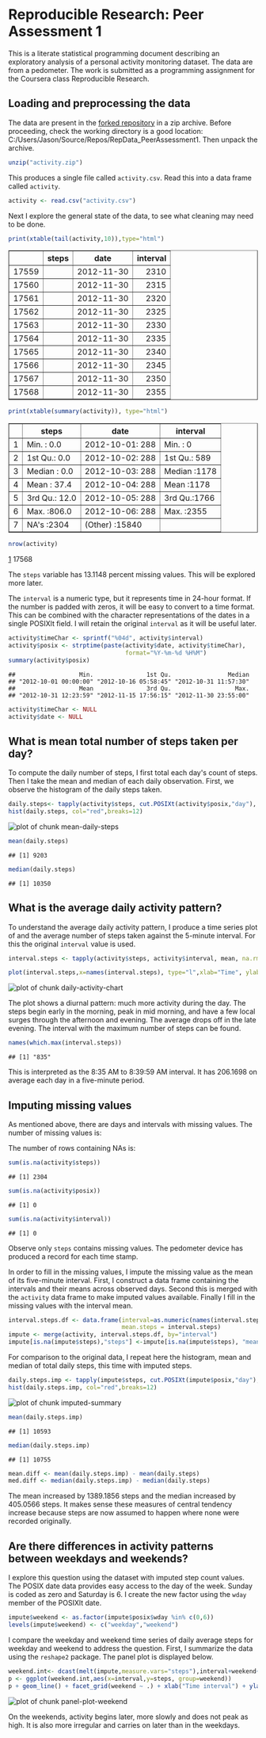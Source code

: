 # Reproducible Research: Peer Assessment 1

This is a literate statistical programming document describing an exploratory analysis of a personal activity monitoring dataset. The data are from a pedometer. The work is submitted as a programming assignment for the Coursera class Reproducible Research.




## Loading and preprocessing the data

The data are present in the [forked repository][1] in a zip archive. Before proceeding, check the working directory is a good location: C:/Users/Jason/Source/Repos/RepData_PeerAssessment1. Then unpack the archive.


```r
unzip("activity.zip")
```

This produces a single file called `activity.csv`. Read this into a data frame called `activity`. 


```r
activity <- read.csv("activity.csv")
```

Next I explore the general state of the data, to see what cleaning may need to be done.


```r
print(xtable(tail(activity,10)),type="html")
```

<!-- html table generated in R 3.1.2 by xtable 1.7-4 package -->
<!-- Fri Feb 20 10:27:45 2015 -->
<table border=1>
<tr> <th>  </th> <th> steps </th> <th> date </th> <th> interval </th>  </tr>
  <tr> <td align="right"> 17559 </td> <td align="right">  </td> <td> 2012-11-30 </td> <td align="right"> 2310 </td> </tr>
  <tr> <td align="right"> 17560 </td> <td align="right">  </td> <td> 2012-11-30 </td> <td align="right"> 2315 </td> </tr>
  <tr> <td align="right"> 17561 </td> <td align="right">  </td> <td> 2012-11-30 </td> <td align="right"> 2320 </td> </tr>
  <tr> <td align="right"> 17562 </td> <td align="right">  </td> <td> 2012-11-30 </td> <td align="right"> 2325 </td> </tr>
  <tr> <td align="right"> 17563 </td> <td align="right">  </td> <td> 2012-11-30 </td> <td align="right"> 2330 </td> </tr>
  <tr> <td align="right"> 17564 </td> <td align="right">  </td> <td> 2012-11-30 </td> <td align="right"> 2335 </td> </tr>
  <tr> <td align="right"> 17565 </td> <td align="right">  </td> <td> 2012-11-30 </td> <td align="right"> 2340 </td> </tr>
  <tr> <td align="right"> 17566 </td> <td align="right">  </td> <td> 2012-11-30 </td> <td align="right"> 2345 </td> </tr>
  <tr> <td align="right"> 17567 </td> <td align="right">  </td> <td> 2012-11-30 </td> <td align="right"> 2350 </td> </tr>
  <tr> <td align="right"> 17568 </td> <td align="right">  </td> <td> 2012-11-30 </td> <td align="right"> 2355 </td> </tr>
   </table>

```r
print(xtable(summary(activity)), type="html")
```

<!-- html table generated in R 3.1.2 by xtable 1.7-4 package -->
<!-- Fri Feb 20 10:27:45 2015 -->
<table border=1>
<tr> <th>  </th> <th>     steps </th> <th>         date </th> <th>    interval </th>  </tr>
  <tr> <td align="right"> 1 </td> <td> Min.   :  0.0   </td> <td> 2012-10-01:  288   </td> <td> Min.   :   0   </td> </tr>
  <tr> <td align="right"> 2 </td> <td> 1st Qu.:  0.0   </td> <td> 2012-10-02:  288   </td> <td> 1st Qu.: 589   </td> </tr>
  <tr> <td align="right"> 3 </td> <td> Median :  0.0   </td> <td> 2012-10-03:  288   </td> <td> Median :1178   </td> </tr>
  <tr> <td align="right"> 4 </td> <td> Mean   : 37.4   </td> <td> 2012-10-04:  288   </td> <td> Mean   :1178   </td> </tr>
  <tr> <td align="right"> 5 </td> <td> 3rd Qu.: 12.0   </td> <td> 2012-10-05:  288   </td> <td> 3rd Qu.:1766   </td> </tr>
  <tr> <td align="right"> 6 </td> <td> Max.   :806.0   </td> <td> 2012-10-06:  288   </td> <td> Max.   :2355   </td> </tr>
  <tr> <td align="right"> 7 </td> <td> NA's   :2304   </td> <td> (Other)   :15840   </td> <td>  </td> </tr>
   </table>

```r
nrow(activity)
```

[1] 17568

The `steps` variable has 13.1148 percent missing values. This will be explored more later.

The `interval` is a numeric type, but it represents time in 24-hour format. If the number is padded with zeros, it will be easy to convert to a time format.  This can be combined with the character representations of the dates in a single POSIXlt field. I will retain the original `interval` as it will be useful later.



```r
activity$timeChar <- sprintf("%04d", activity$interval)
activity$posix <- strptime(paste(activity$date, activity$timeChar), 
                                 format="%Y-%m-%d %H%M")
summary(activity$posix)
```

```
##                  Min.               1st Qu.                Median 
## "2012-10-01 00:00:00" "2012-10-16 05:58:45" "2012-10-31 11:57:30" 
##                  Mean               3rd Qu.                  Max. 
## "2012-10-31 12:23:59" "2012-11-15 17:56:15" "2012-11-30 23:55:00"
```

```r
activity$timeChar <- NULL
activity$date <- NULL
```

## What is mean total number of steps taken per day?

To compute the daily number of steps, I first total each day's count of steps. Then I take the mean and median of each daily observation.  First, we observe the histogram of the daily steps taken. 


```r
daily.steps<- tapply(activity$steps, cut.POSIXt(activity$posix,"day"), sum, na.rm=T)
hist(daily.steps, col="red",breaks=12)
```

![plot of chunk mean-daily-steps](./PA1_template_files/figure-html/mean-daily-steps.png) 

```r
mean(daily.steps)
```

```
## [1] 9203
```

```r
median(daily.steps)
```

```
## [1] 10350
```

## What is the average daily activity pattern?

To understand the average daily activity pattern, I produce a time series plot of and the average number of steps taken against the 5-minute interval.  For this the original `interval` value is used.


```r
interval.steps <- tapply(activity$steps, activity$interval, mean, na.rm=T)

plot(interval.steps,x=names(interval.steps), type="l",xlab="Time", ylab="Average daily steps",main="Daily Activity Pattern", lwd=2, col="blue")
```

![plot of chunk daily-activity-chart](./PA1_template_files/figure-html/daily-activity-chart.png) 

The plot shows a diurnal pattern: much more activity during the day. The steps begin early in the morning, peak in mid morning, and have a few local surges through the afternoon and evening. The average drops off in the late evening. The interval with the maximum number of steps can be found. 


```r
names(which.max(interval.steps))
```

```
## [1] "835"
```

This is interpreted as the 8:35 AM to 8:39:59 AM interval. It has 206.1698 on average each day in a five-minute period. 

## Imputing missing values

As mentioned above, there are days and intervals with missing values.  The number of missing values is: 

The number of rows containing NAs is:

```r
sum(is.na(activity$steps))
```

```
## [1] 2304
```

```r
sum(is.na(activity$posix))
```

```
## [1] 0
```

```r
sum(is.na(activity$interval))
```

```
## [1] 0
```
Observe only `steps` contains missing values. The pedometer device has produced a record for each time stamp. 


In order to fill in the missing values, I impute the missing value as the mean of its five-minute interval. First, I construct a data frame containing the intervals and their means across observed days. Second this is merged with the `activity` data frame to make imputed values available. Finally I fill in the missing values with the interval mean.


```r
interval.steps.df <- data.frame(interval=as.numeric(names(interval.steps)),
                                mean.steps = interval.steps)
impute <- merge(activity, interval.steps.df, by="interval")
impute[is.na(impute$steps),"steps"] <-impute[is.na(impute$steps), "mean.steps"] 
```

For comparison to the original data, I repeat here the histogram, mean and median of total daily steps, this time with imputed steps.


```r
daily.steps.imp <- tapply(impute$steps, cut.POSIXt(impute$posix,"day"), sum)
hist(daily.steps.imp, col="red",breaks=12)
```

![plot of chunk imputed-summary](./PA1_template_files/figure-html/imputed-summary.png) 

```r
mean(daily.steps.imp)
```

```
## [1] 10593
```

```r
median(daily.steps.imp)
```

```
## [1] 10755
```

```r
mean.diff <- mean(daily.steps.imp) - mean(daily.steps) 
med.diff <- median(daily.steps.imp) - median(daily.steps)
```

The mean increased by 1389.1856 steps and the median increased by 405.0566 steps.  It makes sense these measures of central tendency increase because steps are now assumed to happen where none were recorded originally.  


## Are there differences in activity patterns between weekdays and weekends?
I explore this question using the dataset with imputed step count values. The POSIX date data provides easy access to the day of the week. Sunday is coded as zero and Saturday is 6.  I create the new factor using the `wday` member of the POSIXlt date.


```r
impute$weekend <- as.factor(impute$posix$wday %in% c(0,6))
levels(impute$weekend) <- c("weekday","weekend")
```


I compare the weekday and weekend time series of daily average steps for weekday and weekend to address the question.  First, I summarize the data using the `reshape2` package. The panel plot is displayed below.


```r
weekend.int<- dcast(melt(impute,measure.vars="steps"),interval+weekend~variable,mean)
p <- ggplot(weekend.int,aes(x=interval,y=steps, group=weekend))
p + geom_line() + facet_grid(weekend ~ .) + xlab("Time interval") + ylab("Average number of steps")
```

![plot of chunk panel-plot-weekend](./PA1_template_files/figure-html/panel-plot-weekend.png) 

On the weekends, activity begins later, more slowly and does not peak as high. It is also more irregular and carries on later than in the weekdays.



[1]:https://github.com/rdpeng/RepData_PeerAssessment1

